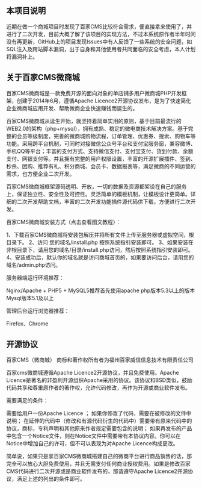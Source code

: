 ## 本项目说明
近期在做一个商城项目时发现了百家CMS比较符合需求，便直接拿来使用了，并进行了二次开发，目前大概了解了该项目的实现方法，不过本系统原作者半年时间没有再更新，GitHub上的项目发现Issues中有人反馈了一些系统的安全问题，如SQL注入及跨站脚本漏洞，出于自身和其他使用者共同面临的安全考虑，本人计划将漏洞补上。

## 关于百家CMS微商城

百家CMS微商城是一款免费开源的面向对象的单店铺多用户微商城PHP开发框架，创建于2014年6月，遵循Apache Licence2开源协议发布，是为了快速简化企业微商城应用开发、帮助微商企业快速赚钱而诞生的。

百家CMS微商城从诞生开始，就坚持着简单实用的原则，基于目前最流行的WEB2.0的架构（php+mysql），拥有成熟、稳定的微电商技术解决方案。基于完整的会员等级制度，完善的微商城购物流程，订单管理、优惠券、搜索、购物车等功能。采用跨平台机制，可同时对接微信公众号平台和支付宝服务窗，兼容微博、手机QQ等平台；丰富的支付方式、支持微信支付、支付宝支付、货到付款、余额支付、网银支付等。并且拥有完整的用户权限设置，丰富的开源扩展插件、签到、秒杀、团购、推荐有礼、积分商城、会员卡、数据报表等，满足微商的不同运营的需求，也方便企业二次开发。

百家CMS微商城框架源码透明、开放，一切的数据及资源都架设在自己的服务上，保证独立性、安全性及可控性。灵活简单的模板机制，让模板设计更简单。详细的二次开发帮助文档，丰富的二次开发功能插件源代码供下载，方便进行二次开发。

百家CMS微商城安装方式（点击查看图文教程）：

1、下载百家CMS微商城将安装包解压并将所有文件上传至服务器或虚拟空间，根目录下。
2、访问 您的域名/install.php 按照系统指引安装即可。
3、如果安装在非根目录下，请用您的域名/目录/install.php访问，然后按照系统指引安装即可。
4、安装成功后，默认你的域名就是访问商城首页的，如果要访问后台，请用您的域名/admin.php访问。

服务器端运行环境推荐：

Nginx/Apache + PHP5 + MySQL5推荐首先使用apache
php版本5.3以上的版本
Mysql版本5.1及以上

管理后台运行浏览器推荐：

Firefox、Chrome

## 开源协议
百家CMS（微商城） 商标和著作权所有者为福州百家威信信息技术有限责任公司

百家cms微商城遵循Apache Licence2开源协议，并且免费使用。Apache Licence是著名的非盈利开源组织Apache采用的协议。该协议和BSD类似，鼓励代码共享和尊重原作者的著作权，允许代码修改，再作为开源或商业软件发布。

需要满足的条件：

需要给用户一份Apache Licence ；
如果你修改了代码，需要在被修改的文件中说明；
在延伸的代码中（修改和有源代码衍生的代码中）需要带有原来代码中的协议，商标，专利声明和其他原来作者规定需要包含的说明；
如果再发布的产品中包含一个Notice文件，则在Notice文件中需要带有本协议内容。你可以在Notice中增加自己的许可，但不可以表现为对Apache Licence构成更改。

简单说，如果只是拿百家CMS微商城搭建自己的微商平台进行商品销售的话，那完全可以放心大胆免费使用，并且无需支付任何商业授权费用。如果是修改百家CMS代码进行二次开源或是商业软件发布的，那请遵守Apache Licence2开源协议，满足上述的列出的条件即可。
